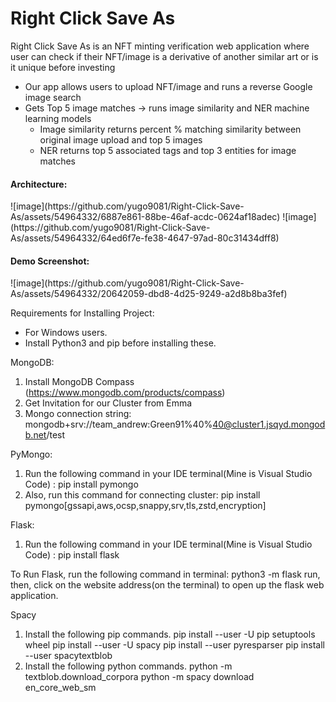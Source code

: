# Right Click Save As

Right Click Save As is an NFT minting verification web application where user can check if their NFT/image is a derivative of another similar art or is it unique before investing

* Our app allows users to upload NFT/image and runs a reverse Google image search
* Gets Top 5 image matches -> runs image similarity and NER machine learning models
  - Image similarity returns percent % matching similarity between original image upload and top 5 images
  - NER returns top 5 associated tags and top 3 entities for image matches
  
<h4>Architecture:</h4>
![image](https://github.com/yugo9081/Right-Click-Save-As/assets/54964332/6887e861-88be-46af-acdc-0624af18adec)
![image](https://github.com/yugo9081/Right-Click-Save-As/assets/54964332/64ed6f7e-fe38-4647-97ad-80c31434dff8)

<h4>Demo Screenshot:</h4>
![image](https://github.com/yugo9081/Right-Click-Save-As/assets/54964332/20642059-dbd8-4d25-9249-a2d8b8ba3fef)


﻿Requirements for Installing Project:

* For Windows users.
* Install Python3 and pip before installing these.

MongoDB:
1. Install MongoDB Compass (https://www.mongodb.com/products/compass)
2. Get Invitation for our Cluster from Emma
3. Mongo connection string: mongodb+srv://team_andrew:Green91%40%40@cluster1.jsqyd.mongodb.net/test

PyMongo:
1. Run the following command in your IDE terminal(Mine is Visual Studio Code) : pip install pymongo
2. Also, run this command for connecting cluster: pip install pymongo[gssapi,aws,ocsp,snappy,srv,tls,zstd,encryption]

Flask:
1. Run the following command in your IDE terminal(Mine is Visual Studio Code) : pip install flask


To Run Flask, run the following command in terminal: python3 -m flask run, then, click on the website address(on the terminal) to open up the flask web application.

Spacy

1. Install the following pip commands. 
  pip install --user -U pip setuptools wheel
  pip install --user -U spacy
  pip install --user pyresparser
  pip install --user spacytextblob
2. Install the following python commands. 
  python -m textblob.download_corpora
  python -m spacy download en_core_web_sm
